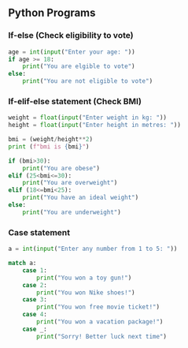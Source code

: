 ## Python Programs

### If-else (Check eligibility to vote)
```py
age = int(input("Enter your age: "))
if age >= 18:
    print("You are elgible to vote")
else:
    print("You are not eligible to vote")
```

### If-elif-else statement (Check BMI)
```py
weight = float(input("Enter weight in kg: "))
height = float(input("Enter height in metres: "))

bmi = (weight/height**2)
print (f"bmi is {bmi}")

if (bmi>30):
    print("You are obese")
elif (25<bmi<=30):
    print("You are overweight")
elif (18<=bmi<25):
    print("You have an ideal weight")
else:
    print("You are underweight")
```

### Case statement
```py
a = int(input("Enter any number from 1 to 5: "))

match a:
    case 1: 
        print("You won a toy gun!")
    case 2:
        print("You won Nike shoes!")
    case 3:
        print("You won free movie ticket!")
    case 4:
        print("You won a vacation package!")
    case _:
        print("Sorry! Better luck next time")
```
